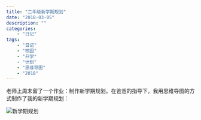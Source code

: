 ```yaml
---
title: "二年级新学期规划"
date: "2018-03-05"
description: ""
categories:
    - "日记"
tags:
    - "日记"
    - "校园"
    - "开学"
    - "计划"
    - "思维导图"
    - "2018"
---
```


老师上周末留了一个作业：制作新学期规划。在爸爸的指导下，我用思维导图的方式制作了我的新学期规划：

![新学期规划](http://image.tonybai.com/img/201803/diary_20180305_1.png)

